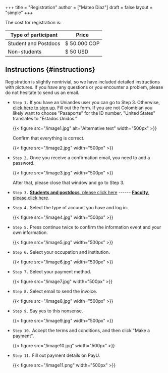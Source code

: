 +++
title = "Registration"
author = ["Mateo Diaz"]
draft = false
layout = "simple"
+++

The cost for registration is:

| Type of participant  | Price        |
|----------------------|--------------|
| Student and Postdocs | $ 50.000 COP |
| Non-students         | $ 50 USD     |


## Instructions {#instructions}

Registration is slightly nontrivial, so we have included detailed instructions with pictures. If you have any questions or you encounter a problem, please do not hesitate to send us an email.

-   `Step 1.`
    If you have an Uniandes user you can go to Step 3. Otherwise, [click here to sign up](https://recaudos.uniandes.edu.co/pagos/registro-usuario.xhtml).
     Fill out the form. If you are not Colombian you likely want to choose "Pasaporte" for the ID number. "United States" translates to "Estados Unidos."

    {{< figure src="/image1.jpg" alt="Alternative text" width="500px" >}}

    Confirm that everything is correct.

    {{< figure src="/image2.jpg" width="500px" >}}

-   `Step 2.` Once you receive a confirmation email, you need to add a password.

    {{< figure src="/image3.jpg" width="500px" >}}

    After that, please close that window and go to Step 3.

-   `Step 3.`  [**Students and postdocs**, please click here](https://recaudos.uniandes.edu.co/pagos/login.xhtml?unidadCodigo=CIEN&dependenciaId=303&productoId=16150) ------ [**Faculty**, please click here](https://recaudos.uniandes.edu.co/pagos/login.xhtml?unidadCodigo=CIEN&dependenciaId=303&productoId=16151).

-   `Step 4.` Select the type of account you have and log in.

    {{< figure src="/image4.jpg" width="500px" >}}

-   `Step 5.` Press continue twice to confirm the information event and your own information.

    {{< figure src="/image5.jpg" width="500px" >}}

<!--listend-->

-   `Step 6.` Select your occupation and institution.

    {{< figure src="/image6.jpg" width="500px" >}}

<!--listend-->

-   `Step 7.` Select your payment method.

    {{< figure src="/image7.jpg" width="500px" >}}

-   `Step 8.` Select email to send the invoice.

    {{< figure src="/image8.jpg" width="500px" >}}

-   `Step 9.` Say yes to this nonsense.

    {{< figure src="/image9.jpg" width="500px" >}}

-   `Step 10.` Accept the terms and conditions, and then click "Make a payment".

    {{< figure src="/image10.jpg" width="500px" >}}

-   `Step 11.` Fill out payment details on PayU.

    {{< figure src="/image11.png" width="500px" >}}
